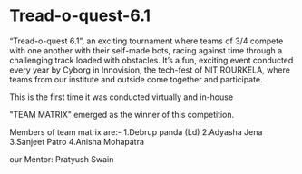 # Tread-o-quest-6.1

 “Tread-o-quest 6.1”, an exciting tournament where teams of 3/4 compete with one another with their self-made bots, racing against time through a challenging track loaded with obstacles. It’s a fun, exciting event conducted every year by Cyborg in Innovision, the tech-fest of NIT ROURKELA, where teams from our institute and outside come together and participate.

This is the first time it was conducted virtually and in-house

"TEAM MATRIX" emerged as the winner of this competition.

Members of team matrix are:-
1.Debrup panda (Ld)
2.Adyasha Jena
3.Sanjeet Patro
4.Anisha Mohapatra

our Mentor: Pratyush Swain
